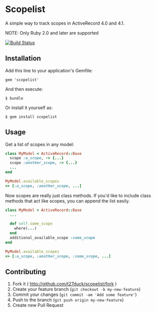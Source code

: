 # Scopelist

A simple way to track scopes in ActiveRecord 4.0 and 4.1.

NOTE: Only Ruby 2.0 and later are supported

[![Build Status](https://travis-ci.org/t27duck/scopelist.svg?branch=master)](https://travis-ci.org/t27duck/scopelist)

## Installation

Add this line to your application's Gemfile:

    gem 'scopelist'

And then execute:

    $ bundle

Or install it yourself as:

    $ gem install scopelist

## Usage

Get a list of scopes in any model:

```ruby
class MyModel < ActiveRecord::Base
  scope :a_scope, -> {...}
  scope :another_scope, -> {...}
  ...
end

MyModel.available_scopes
=> [:a_scope, :another_scope, ...]
```

Now scopes are really just class methods. If you'd like to include class methods that act like scopes, you can append the list easily.

```ruby
class MyModel < ActiveRecord::Base
  ...

  def self.some_scope
    where(...)
  end
  additional_available_scope :some_scope
end

MyModel.available_scopes
=> [:a_scope, :another_scope, :some_scope, ...]
```

## Contributing

1. Fork it ( http://github.com/t27duck/scopelist/fork )
2. Create your feature branch (`git checkout -b my-new-feature`)
3. Commit your changes (`git commit -am 'Add some feature'`)
4. Push to the branch (`git push origin my-new-feature`)
5. Create new Pull Request
